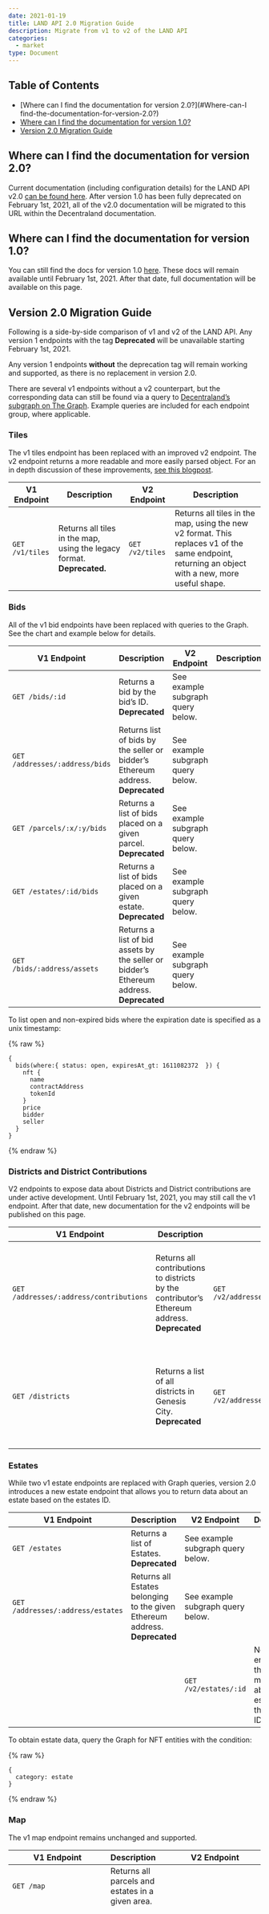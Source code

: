 ```yaml
---
date: 2021-01-19
title: LAND API 2.0 Migration Guide
description: Migrate from v1 to v2 of the LAND API
categories:
  - market
type: Document
---
```


## Table of Contents

- [Where can I find the documentation for version 2.0?](#Where-can-I find-the-documentation-for-version-2.0?)
- [Where can I find the documentation for version 1.0?](#Where-can-I-find-the-documentation-for-version-1.0?)
- [Version 2.0 Migration Guide](#Version-2.0-Migration-Guide)

## Where can I find the documentation for version 2.0?

Current documentation (including configuration details) for the LAND API v2.0 [can be found here](https://github.com/decentraland/atlas-server). After version 1.0 has been fully deprecated on February 1st, 2021, all of the v2.0 documentation will be migrated to this URL within the Decentraland documentation.

## Where can I find the documentation for version 1.0?

You can still find the docs for version 1.0 [here](https://docs.decentraland.org/market/api/). These docs will remain available until February 1st, 2021. After that date, full documentation will be available on this page.

## Version 2.0 Migration Guide

Following is a side-by-side comparison of v1 and v2 of the LAND API. Any version 1 endpoints with the tag **Deprecated** will be unavailable starting February 1st, 2021.

Any version 1 endpoints **without** the deprecation tag will remain working and supported, as there is no replacement in version 2.0.

There are several v1 endpoints without a v2 counterpart, but the corresponding data can still be found via a query to [Decentraland’s subgraph on The Graph](https://thegraph.com/explorer/subgraph/decentraland/marketplace). Example queries are included for each endpoint group, where applicable.

### Tiles

The v1 tiles endpoint has been replaced with an improved v2 endpoint. The v2 endpoint returns a more readable and more easily parsed object. For an in depth discussion of these improvements, [see this blogpost](https://decentraland.org/blog/technology/land-api-v2/).


| V1 Endpoint | Description | V2 Endpoint | Description |
| --- | --- | --- | ---|
| `GET /v1/tiles` | Returns all tiles in the map, using the legacy format. **Deprecated.** | `GET /v2/tiles` | Returns all tiles in the map, using the new v2 format. This replaces v1 of the same endpoint, returning an object with a new, more useful shape. |

### Bids

All of the v1 bid endpoints have been replaced with queries to the Graph. See the chart and example below for details.


| V1 Endpoint | Description | V2 Endpoint | Description |
| --- | --- | --- | ---|
| `GET /bids/:id` | Returns a bid by the bid’s ID. **Deprecated** | See example subgraph query below. |  |
| `GET /addresses/:address/bids` | Returns list of bids by the seller or bidder’s Ethereum address. **Deprecated** | See example subgraph query below. |  |
| `GET /parcels/:x/:y/bids` | Returns a list of bids placed on a given parcel. **Deprecated** | See example subgraph query below. |  |
| `GET /estates/:id/bids` | Returns a list of bids placed on a given estate. **Deprecated** | See example subgraph query below. |  |
| `GET /bids/:address/assets` | Returns a list of bid assets by the seller or bidder’s Ethereum address. **Deprecated** | See example subgraph query below. |  |

To list open and non-expired bids where the expiration date is specified as a unix timestamp:

{% raw %}
```
{
  bids(where:{ status: open, expiresAt_gt: 1611082372  }) {
    nft {
      name
      contractAddress
      tokenId
    }
    price
    bidder
    seller
  }
}
```
{% endraw %}

### Districts and District Contributions

V2 endpoints to expose data about Districts and District contributions are under active development. Until February 1st, 2021, you may still call the v1 endpoint. After that date, new documentation for the v2 endpoints will be published on this page.

| V1 Endpoint | Description | V2 Endpoint | Description |
| --- | --- | --- | --- |
| `GET /addresses/:address/contributions` | Returns all contributions to districts by the contributor’s Ethereum address. **Deprecated** | `GET /v2/addresses/:address/contributions` | This v2 endpoint is under active development, and will be functional on February 1st, 2021 when v1 is deprecated. |
| `GET /districts` | Returns a list of all districts in Genesis City. **Deprecated** | `GET /v2/addresses/:address/contributions` | This v2 endpoint is under active development, and will be functional on February 1st, 2021 when v1 is deprecated. |

### Estates

While two v1 estate endpoints are replaced with Graph queries, version 2.0 introduces a new estate endpoint that allows you to return data about an estate based on the estates ID.

| V1 Endpoint | Description | V2 Endpoint | Description |
| --- | --- | --- | --- |
| `GET /estates` | Returns a list of Estates. **Deprecated** | See example subgraph query below. |  |
| `GET /addresses/:address/estates` | Returns all Estates belonging to the given Ethereum address. **Deprecated** | See example subgraph query below. |  |
|  |  | `GET /v2/estates/:id` | New v2 endpoint that returns metadata about an estate with the given ID. |

To obtain estate data, query the Graph for NFT entities with the condition:

{% raw %}
```
{
  category: estate
}
```
{% endraw %}

### Map

The v1 map endpoint remains unchanged and supported.

| V1 Endpoint | Description | V2 Endpoint | Description |
| --- | --- | --- | --- |
| `GET /map` | Returns all parcels and estates in a given area. |  |  |
| `GET /map.png` | Returns a PNG image of a section of the map. | `GET /v1/map.png` | Returns a PNG image of a section of the map. This endpoint is still supported and functional! There is no v2 version of this endpoint, keep calling the v1 endpoint to get the same data. |
| `GET /parcels/:x/:y/map.png` | Returns a PNG image of a piece of the map centered on the given parcel. | `GET /v1/parcels/:x/:y/map.png` | Returns a PNG image of a map centered on a highlighted parcel with the given coordinates. |
| `GET /estates/:id/map.png` | Returns a PNG image of a piece of the map centered on an estate specified by the estate’s ID. | `GET /v1/estates/:id/map.png` | Returns a PNG image of a map centered on a highlighted estate with the given ID. |

### Mortgages

The mortgage endpoints are all deprecated with the v2 release. Since mortgages are no longer supported in the marketplace, there’s no longer any data in this category to expose via an API or Graph query.

| V1 Endpoint | Description | V2 Endpoint | Description |
| --- | --- | --- | --- |
| `GET /mortgages/:address/parcels` | Returns list of parcels with an active mortgage requested by a given Ethereum address. **Deprecated** |  |  |
| `GET /addresses/:address/mortgages` | Returns all mortgages requested by a given Ethereum address. **Deprecated** |  |  |
| `GET /parcels/:x/:y/mortgages` | Returns all mortgages requested for a given parcel. **Deprecated** |  |  |

### parcels

Some of the parcel endpoints have v2 counterparts, while others are replaced with queries to the Graph. See the chart below for details.

| V1 Endpoint | Description | V2 Endpoint | Description |
| --- | --- | --- | --- |
| `GET /parcels` | Returns a list of all parcels. **Deprecated.** | See the example subgraph query below. |  |
| `GET /addresses/:address/parcels` | Returns a list of all parcels belonging to a given address. **Deprecated.** | See the example subgraph query below. |  |
| `GET /parcels/:x/:y` | Returns a single parcel with the given coordinates. **Deprecated.** | `GET /v2/parcels/:x/:y` | Returns metadata about a parcel with the given coordinates. This new v2 endpoint queries The Graph instead of looking at the deprecated v1 server. |
| `GET /parcels/:tokenId` | Returns a single parcel based on its blockchain ID (also called a token ID). **Deprecated.** | `GET /v2/contracts/:address/tokens/:id` | Returns metadata about a parcel or estate with the given contract address and token/blockchain ID. |
| `GET /parcels/:x/:y/encodedId` | Returns the blockchain/token ID of a parcel based on its coordinates. **Deprecated** | `GET /v2/tiles?x1&x2&y1&y2&include=tokenId` | By setting both x1 and x2 to X and y1 and y2 to Y value, and including only the tokenId property you can find the same data using the new /v2/tiles endpoint. |

To list all parcels owned by one specific address, submit this query to the Graph:

{% raw %}
```
{
  nfts(where:{ category: parcel, owner: "0x..."  }) {
    parcel {
      x
      y
    }
  }
}
```
{% endraw %}

### Publications

The publications endpoints are all replaced with corresponding queries to the Graph.

| V1 Endpoint | Description | V2 Endpoint | Description |
| --- | --- | --- | --- |
| `GET /parcels/:x/:y/publications` | Returns all previous publications for a given parcel. **Deprecated** | See example subgraph query below. |  |
| `GET /publications/:txHash` | Returns a specific publication based on the publication’s transaction hash. **Deprecated.** | See example subgraph query below. |  |

To list all open and non-expired orders, submit this query to the Graph:

{% raw %}
```
{
  orders(where:{ status: open, expiresAt_gt: 1611082372  }) {
    nft {
      name
      contractAddress
      tokenId
    }
    price
  }
}

```
{% endraw %}

### Translations

This is a legacy endpoint that is only used by the UI. It remains supported and unchanged with the v2 release.

| V1 Endpoint | Description | V2 Endpoint | Description |
| --- | --- | --- | --- |
| `GET /translations/:locale` | Returns all available translations for a given ‘locale’ where ‘locale’ can be ‘en’, ‘es’, ‘fr’, ‘ko’, or ‘zh’. |  |  |
